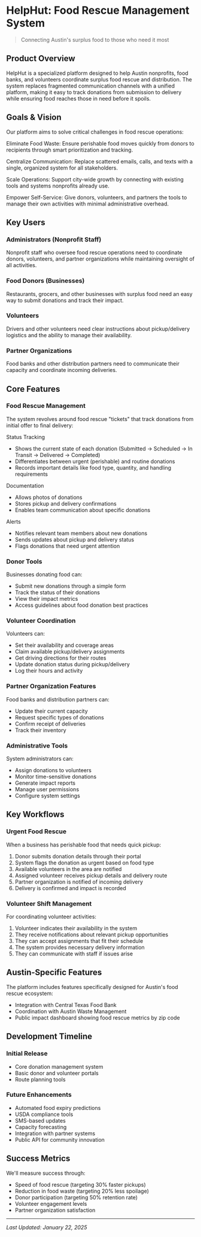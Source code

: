 # HelpHut: Food Rescue Management System
> Connecting Austin's surplus food to those who need it most

## Product Overview

HelpHut is a specialized platform designed to help Austin nonprofits, food banks, and volunteers coordinate surplus food rescue and distribution. The system replaces fragmented communication channels with a unified platform, making it easy to track donations from submission to delivery while ensuring food reaches those in need before it spoils.

## Goals & Vision

Our platform aims to solve critical challenges in food rescue operations:

Eliminate Food Waste: Ensure perishable food moves quickly from donors to recipients through smart prioritization and tracking.

Centralize Communication: Replace scattered emails, calls, and texts with a single, organized system for all stakeholders.

Scale Operations: Support city-wide growth by connecting with existing tools and systems nonprofits already use.

Empower Self-Service: Give donors, volunteers, and partners the tools to manage their own activities with minimal administrative overhead.

## Key Users

### Administrators (Nonprofit Staff)
Nonprofit staff who oversee food rescue operations need to coordinate donors, volunteers, and partner organizations while maintaining oversight of all activities.

### Food Donors (Businesses)
Restaurants, grocers, and other businesses with surplus food need an easy way to submit donations and track their impact.

### Volunteers
Drivers and other volunteers need clear instructions about pickup/delivery logistics and the ability to manage their availability.

### Partner Organizations
Food banks and other distribution partners need to communicate their capacity and coordinate incoming deliveries.

## Core Features

### Food Rescue Management

The system revolves around food rescue "tickets" that track donations from initial offer to final delivery:

Status Tracking
- Shows the current state of each donation (Submitted → Scheduled → In Transit → Delivered → Completed)
- Differentiates between urgent (perishable) and routine donations
- Records important details like food type, quantity, and handling requirements

Documentation
- Allows photos of donations
- Stores pickup and delivery confirmations
- Enables team communication about specific donations

Alerts
- Notifies relevant team members about new donations
- Sends updates about pickup and delivery status
- Flags donations that need urgent attention

### Donor Tools

Businesses donating food can:
- Submit new donations through a simple form
- Track the status of their donations
- View their impact metrics
- Access guidelines about food donation best practices

### Volunteer Coordination

Volunteers can:
- Set their availability and coverage areas
- Claim available pickup/delivery assignments
- Get driving directions for their routes
- Update donation status during pickup/delivery
- Log their hours and activity

### Partner Organization Features

Food banks and distribution partners can:
- Update their current capacity
- Request specific types of donations
- Confirm receipt of deliveries
- Track their inventory

### Administrative Tools

System administrators can:
- Assign donations to volunteers
- Monitor time-sensitive donations
- Generate impact reports
- Manage user permissions
- Configure system settings

## Key Workflows

### Urgent Food Rescue

When a business has perishable food that needs quick pickup:

1. Donor submits donation details through their portal
2. System flags the donation as urgent based on food type
3. Available volunteers in the area are notified
4. Assigned volunteer receives pickup details and delivery route
5. Partner organization is notified of incoming delivery
6. Delivery is confirmed and impact is recorded

### Volunteer Shift Management

For coordinating volunteer activities:

1. Volunteer indicates their availability in the system
2. They receive notifications about relevant pickup opportunities
3. They can accept assignments that fit their schedule
4. The system provides necessary delivery information
5. They can communicate with staff if issues arise

## Austin-Specific Features

The platform includes features specifically designed for Austin's food rescue ecosystem:

- Integration with Central Texas Food Bank
- Coordination with Austin Waste Management
- Public impact dashboard showing food rescue metrics by zip code

## Development Timeline

### Initial Release
- Core donation management system
- Basic donor and volunteer portals
- Route planning tools

### Future Enhancements
- Automated food expiry predictions
- USDA compliance tools
- SMS-based updates
- Capacity forecasting
- Integration with partner systems
- Public API for community innovation

## Success Metrics

We'll measure success through:
- Speed of food rescue (targeting 30% faster pickups)
- Reduction in food waste (targeting 20% less spoilage)
- Donor participation (targeting 50% retention rate)
- Volunteer engagement levels
- Partner organization satisfaction

---

*Last Updated: January 22, 2025*